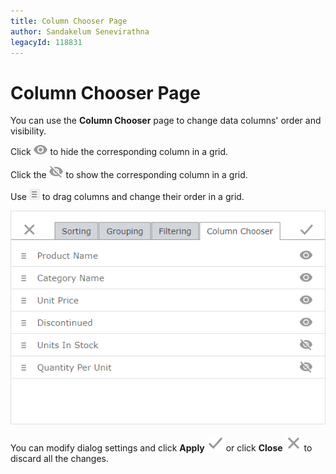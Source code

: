 ```yaml
---
title: Column Chooser Page
author: Sandakelum Senevirathna
legacyId: 118831
---
```

# Column Chooser Page

You can use the **Column Chooser** page to change data columns' order and visibility.


Click ![eud-grid-customizationdialog-hide](../../../images/img128930.png) to hide the corresponding column in a grid.

Click the ![eud-grid-customizationdialog-show](../../../images/img128929.png) to show the corresponding column in a grid.

 Use ![eud-grid-customizationdialog-sorting-drag](../../../images/img128887.png) to drag columns and change their order in a grid.

![eud-grid-customizationdialog-columnchooserpage](../../../images/img128928.png)

You can modify dialog settings and click **Apply** ![eud-grid-customizationdialog-apply-button](../../../images/grid-customizationdialog-apply.png) or click **Close** ![eud-grid-customizationdialog-close-button](../../../images/grid-customizationdialog-close.png) to discard all the changes.
